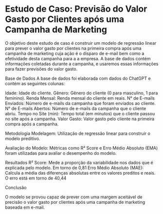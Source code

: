 # **Estudo de Caso: Previsão do Valor Gasto por Clientes após uma Campanha de Marketing**

O objetivo deste estudo de caso é construir um modelo de regressão linear para prever o valor gasto por clientes na primeira compra após uma campanha de marketing cuja ação é o disparo de e-mail bem como a efetividade desta campanha para a a empresa. 
A base de dados contém informações coletadas durante a campanha, e usaremos essas informações para fazer previsões do valor gasto.

Base de Dados
A base de dados foi elaborada com dados do ChatGPT e contém as seguintes colunas:

Idade: Idade do cliente.
Gênero: Gênero do cliente (0 para masculino, 1 para feminino).
Renda Mensal: Renda mensal do cliente em reais.
N° de E-mails Enviados: Número de e-mails da campanha que foram enviados ao cliente.
N° de E-mails Abertos: Número de e-mails da campanha que o cliente abriu.
Tempo no Site (min): Tempo total (em minutos) que o cliente passou no site após a campanha.
Valor Gasto: Valor gasto pelo cliente na primeira compra após a campanha.

Metodologia
Modelagem: Utilização de regressão linear para construir o modelo preditivo.

Avaliação do Modelo: Métricas como R² Score e Erro Médio Absoluto (EMA) foram utilizadas para avaliar o desempenho do modelo.

Resultados
R² Score: Mede a proporção da variabilidade nos dados que é explicada pelo modelo. Em torno de 0,81
Erro Médio Absoluto (MAE): Calcula a média das diferenças absolutas entre os valores preditos e reais. O erro está em torno de 40,44

Conclusão

O modelo se provou capaz de prever com uma margem aceitável de precisão o valor gasto por clientes após uma campanha de marketing baseada em e-mail.
